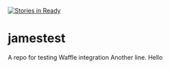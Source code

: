 [![Stories in Ready](https://badge.waffle.io/jamesplewis/jamestest.png?label=ready&title=Ready)](https://waffle.io/jamesplewis/jamestest)
# jamestest
A repo for testing Waffle integration
Another line.
Hello
